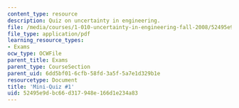 ```yaml
---
content_type: resource
description: Quiz on uncertainty in engineering.
file: /media/courses/1-010-uncertainty-in-engineering-fall-2008/52495e9dbc66d317948e166d1e234a83_mini_quiz_1.pdf
file_type: application/pdf
learning_resource_types:
- Exams
ocw_type: OCWFile
parent_title: Exams
parent_type: CourseSection
parent_uid: 6dd5bf01-6cfb-58fd-3a5f-5a7e1d329b1e
resourcetype: Document
title: 'Mini-Quiz #1'
uid: 52495e9d-bc66-d317-948e-166d1e234a83
---
```

